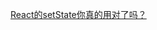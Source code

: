 <!--
 * @Author: matiastang
 * @Date: 2022-07-18 13:53:49
 * @LastEditors: matiastang
 * @LastEditTime: 2022-07-18 13:54:02
 * @FilePath: /matias-javaScript/md/React/setState.md
 * @Description: 
-->
[React的setState你真的用对了吗？](https://zhuanlan.zhihu.com/p/61847529)